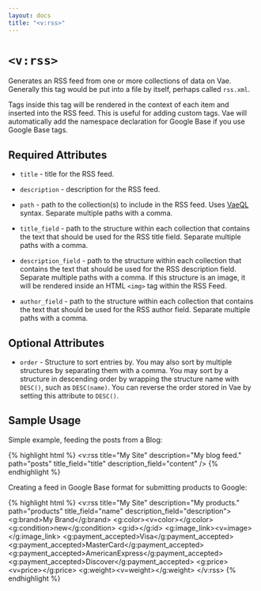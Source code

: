 ```yaml
---
layout: docs
title: "<v:rss>"
---
```


# `<v:rss>`

Generates an RSS feed from one or more collections of data on Vae.
Generally this tag would be put into a file by itself, perhaps called
`rss.xml`.

Tags inside this tag will be rendered in the context of each item and
inserted into the RSS feed. This is useful for adding custom tags. Vae
will automatically add the namespace declaration for Google Base if you
use Google Base tags.

## Required Attributes

-   `title` - title for the RSS feed.

-   `description` - description for the RSS feed.

-   `path` - path to the collection(s) to include in the RSS feed. Uses
    [VaeQL](/vaeql/) syntax. Separate multiple paths with a comma.

-   `title_field` - path to the structure within each collection that
    contains the text that should be used for the RSS title field.
    Separate multiple paths with a comma.

-   `description_field` - path to the structure within each collection
    that contains the text that should be used for the RSS
    description field. Separate multiple paths with a comma. If this
    structure is an image, it will be rendered inside an HTML `<img>`
    tag within the RSS Feed.

-   `author_field` - path to the structure within each collection that
    contains the text that should be used for the RSS author field.
    Separate multiple paths with a comma.

## Optional Attributes

-   `order` - Structure to sort entries by. You may also sort by
    multiple structures by separating them with a comma. You may sort by
    a structure in descending order by wrapping the structure name with
    `DESC()`, such as `DESC(name)`. You can reverse the order stored in
    Vae by setting this attribute to `DESC()`.

## Sample Usage

Simple example, feeding the posts from a Blog:

{% highlight html %}
<v:rss title="My Site" description="My blog feed." path="posts" title_field="title" description_field="content" />
{% endhighlight %}

Creating a feed in Google Base format for submitting products to Google:

{% highlight html %}
<v:rss title="My Site" description="My products." path="products" title_field="name" description_field="description">
 <g:brand>My Brand</g:brand>
 <g:color><v=color></g:color>
 <g:condition>new</g:condition>
 <g:id><v-></g:id>
 <g:image_link><v=image></g:image_link>
 <g:payment_accepted>Visa</g:payment_accepted>
 <g:payment_accepted>MasterCard</g:payment_accepted>
 <g:payment_accepted>AmericanExpress</g:payment_accepted>
 <g:payment_accepted>Discover</g:payment_accepted>
 <g:price><v=price></g:price>
 <g:weight><v=weight></g:weight>
</v:rss>
{% endhighlight %}
